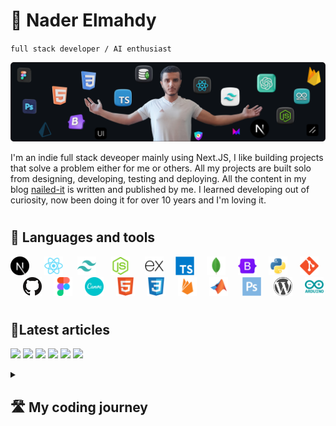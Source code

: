 # 🥷 Nader Elmahdy

`full stack developer / AI enthusiast`

![me](me.webp)

I'm an indie full stack deveoper mainly using Next.JS, I like building projects that solve a problem either for me or others. All my projects are built solo from designing, developing, testing and deploying. All the content in my blog [nailed-it](https://nailed-it.tech) is written and published by me. I learned developing out of curiosity, now been doing it for over 10 years and I'm loving it.

#

## 🧰 Languages and tools

<p align="left">
<img width="30px"  src="logos/next.svg" /> &#8287;&#8287;&#8287;&#8287;
<img width="30px" src="logos/react.svg" /> &#8287;&#8287;&#8287;&#8287;
<img width="30px" src="logos/tailwind.svg" /> &#8287;&#8287;&#8287;&#8287;
<img width="30px" src="logos/nodejs.svg" /> &#8287;&#8287;&#8287;&#8287;
<img width="30px" src="logos/express.svg" />&#8287;&#8287;&#8287;&#8287;
<img  width="30px" src="logos/typescript.svg"/>&#8287;&#8287;&#8287;&#8287;
<img width="30px"  src="logos/mongodb.svg" />&#8287;&#8287;&#8287;&#8287;
<img width="30px"src="logos/bootstrap.svg" />&#8287;&#8287;&#8287;&#8287;
<img width="30px" src="logos/python.svg" />&#8287;&#8287;&#8287;&#8287;
<img width="30px" src="logos/git.svg" />&#8287;&#8287;&#8287;&#8287;
<img  width="30px" src="logos/github.svg" />&#8287;&#8287;&#8287;&#8287;
<img width="30px" src="logos/figma.svg" />&#8287;&#8287;&#8287;&#8287;
<img width="30px" src="logos/canva.svg" />&#8287;&#8287;&#8287;&#8287;
<img width="30px"  src="logos/html.svg"/>&#8287;&#8287;&#8287;&#8287;
<img width="30px" src="logos/css.svg"/>&#8287;&#8287;&#8287;&#8287;
<img width="30px"src="logos/firebase.svg" />&#8287;&#8287;&#8287;&#8287;
<img width="30px" src="logos/matlab.svg" /> &#8287;&#8287;&#8287;&#8287;  
<img width="30px"src="logos/photoshop.svg" />&#8287;&#8287;&#8287;&#8287;
<img width="30px" src="logos/wordpress.svg" />&#8287;&#8287;&#8287;&#8287;
<img width="30px" src="logos/arduino.svg" />

</p>

#

## 📝Latest articles

<p align="left">
<!-- Begin posts section -->

<a href="https://nailed-it.tech/articles/create-a-new-repo-and-push-your-code-with-1-click" target="_blank"><img src="https://nailedit.vercel.app/articles/create-a-new-repo-and-push-your-code-with-1-click/opengraph-image-1n7hps?e88d9def41473e9f" width="400" /></a>
<a href="https://nailed-it.tech/articles/format-prisma-schema-with-prettier" target="_blank"><img src="https://nailedit.vercel.app/articles/format-prisma-schema-with-prettier/opengraph-image-1n7hps?e88d9def41473e9f" width="400" /></a>
<a href="https://nailed-it.tech/articles/how-to-use-clerk-to-protect-your-route-handlers" target="_blank"><img src="https://nailedit.vercel.app/articles/how-to-use-clerk-to-protect-your-route-handlers/opengraph-image-1n7hps?e88d9def41473e9f" width="400" /></a>
<a href="https://nailed-it.tech/articles/using-auth-js-next-auth-to-protect-route-handlers" target="_blank"><img src="https://nailedit.vercel.app/articles/using-auth-js-next-auth-to-protect-route-handlers/opengraph-image-1n7hps?e88d9def41473e9f" width="400" /></a>
<a href="https://nailed-it.tech/articles/1-tailwind-class-will-save-you-9-css-lines" target="_blank"><img src="https://nailedit.vercel.app/articles/1-tailwind-class-will-save-you-9-css-lines/opengraph-image-1n7hps?e88d9def41473e9f" width="400" /></a>
<a href="https://nailed-it.tech/articles/next-js-13-group-routes-is-a-game-changer" target="_blank"><img src="https://nailedit.vercel.app/articles/next-js-13-group-routes-is-a-game-changer/opengraph-image-1n7hps?e88d9def41473e9f" width="400" /></a>

<!-- End posts section -->
</p>

<details> <summary><h2>🛣️ My coding journey</h2></summary>
When I way young, I was impressed when I see a guy in a movie typing stuff on the keyboard leading to something happening in real life like a door closin or a robot moving.

I was curious how they did that, but I had no clue.

At the age of 14 I discovered what they call "programming", and friend of mine who had more experience in that field recommended that I start learning python, and I did.

I was going all in all day every day on codecademy, and I was impressed by this new world.
After finishing the course I decided that I wanna continue in this field, so I learned php, HTML and CSS.

I still didn't know how to build something usefull, and when I heard about Wordpress, it caught my attention.

I found it really easy to build full apps quickly with drag and drop, this meant that I don't have to deal with writing code, because tbh, I was having hard time positioning a div in the center.

I spent a year learning everything about Wordpress, and I reached a pretty good level.
I then joined a discord group for developers in which we would take weekly tasks, and the first was bootstrap.

I was very impressed by how easy styling elements was using bootstrap.
I then learned React and this is where everything changed.
I learned how to make reusable components and pass props and for the first time, I had an idea of how real world apps are made.

Then I learned tailwind, mongoDB, NextJS, and before I knew it, I was a full stack developer.

At this point I had stopped using wordpress, because I realized that it's much better to write code as you have full control over everything.

Then I started to build big projects like Ecommerce stores and I started to take on bigger freelance projects.

I learned more stuff along the way like UI libraries, writing clean code, and design principles.

I'm working on contributig to open source and building bigger projects.

</details>
